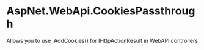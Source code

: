 # AspNet.WebApi.CookiesPassthrough
Allows you to use .AddCookies() for IHttpActionResult in WebAPI controllers
